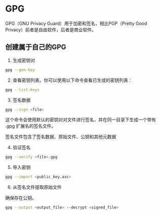 # GPG

GPG（GNU Privacy Guard）用于加密和签名，相比PGP（Pretty Good Privacy）前者是自由软件，后者是商业软件。

## 创建属于自己的GPG

1. 生成密钥对

```sh
gpg --gen-key
```

2. 查看密钥列表。你可以使用以下命令查看已生成的密钥列表：

```sh
gpg --list-keys
```

3. 签名数据

```sh
gpg --sign <file>
```

这个命令会使用默认的密钥对对文件进行签名，并在同一目录下生成一个带有 .gpg 扩展名的签名文件。

签名文件包含了签名数据、原始文件、公钥和其他元数据

4. 验证签名

```sh
gpg --verify <file>.gpg
```

5. 导入密钥

```sh
gpg --import <public_key.asc>
```

6. 从签名文件提取原始文件

确保存在公钥。

```sh
gpg --output <output_file> --decrypt <signed_file>
```
